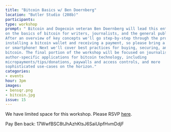 ```yaml
---
title: "Bitcoin Basics w/ Ben Doernberg"
location: "Butler Studio (208b)"
participants:
type: workshop
prompt: " Bitcoin and Dogecoin veteran Ben Doernberg will lead this entry-level workshop
on the basics of bitcoin for writers, journalists, and the general public.
After an overview of key concepts we'll go step-by-step through the process of
installing a bitcoin wallet and receiving a payment, so please bring a laptop
or smartphone! Next we'll cover best practices for buying, securing, and using
bitcoin. The final portion of the workshop will be focused on journalism- and
author-specific applications for bitcoin technology, including
micropayments/tips/donations, paywalls and access controls, and more
sophisticated use-cases on the horizon."
categories:
- events
hour: 3pm
images:
- bensqr.png
- bitcoin.jpg
issue: 15
---
```




We have limited space for this workshop. Please RSVP
[here](https://docs.google.com/forms/d/1b_lQsgoYC70JSnOHbtsHBWqTK7KwzR1QM_Fm7tlQKTc/viewform).  

Pay Ben back: 17WwfBSC8tJhAzhKtsJ6SaiUipfHvmDdjF
